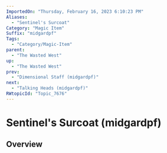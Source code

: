 ```yaml
---
ImportedOn: "Thursday, February 16, 2023 6:10:23 PM"
Aliases:
  - "Sentinel's Surcoat"
Category: "Magic Item"
Suffix: "midgardpf"
Tags:
  - "Category/Magic-Item"
parent:
  - "The Wasted West"
up:
  - "The Wasted West"
prev:
  - "Dimensional Staff (midgardpf)"
next:
  - "Talking Heads (midgardpf)"
RWtopicId: "Topic_7676"
---
```

# Sentinel's Surcoat (midgardpf)
## Overview
